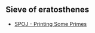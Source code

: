 ## Sieve of eratosthenes

* [SPOJ - Printing Some Primes](https://github.com/anuanu0-0/classical-spoj/blob/master/TDPRIMES.cpp)
